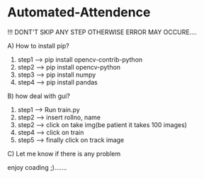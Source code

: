 # Automated-Attendence

!!! DONT'T SKIP ANY STEP OTHERWISE ERROR MAY OCCURE....


A)  How to install pip?

1)  step1  -->    pip install opencv-contrib-python
2)  step2  -->    pip install opencv-python
3)  step3  -->    pip install numpy
4)  step4  -->    pip install pandas

B)  how deal with gui?

1)  step1   -->     Run train.py
2)  step2   -->     insert rollno, name
3)  step2   -->     click on take img(be patient it takes 100 images)
4)  step4   -->     click on train
5)  step5   -->     finally click on track image

C)  Let me know if there is any problem 

enjoy coading ;).......
